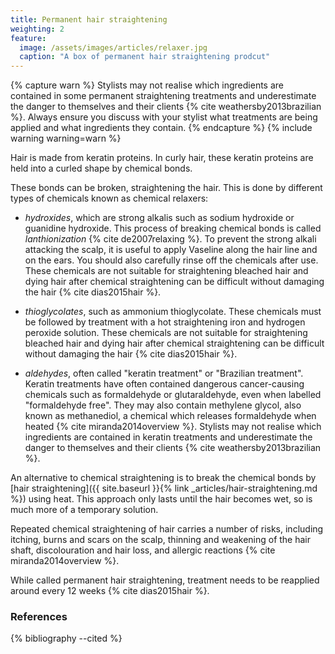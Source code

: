 ```yaml
---
title: Permanent hair straightening
weighting: 2
feature:
  image: /assets/images/articles/relaxer.jpg
  caption: "A box of permanent hair straightening prodcut"
---
```


{% capture warn %}
Stylists may not realise which ingredients are contained in some permanent straightening treatments and underestimate the danger to themselves and their clients {% cite weathersby2013brazilian %}. Always ensure you discuss with your stylist what treatments are being applied and what ingredients they contain.
{% endcapture %}
{% include warning warning=warn %}

Hair is made from keratin proteins. In curly hair, these keratin proteins are held into a curled shape by chemical bonds.

These bonds can be broken, straightening the hair. This is done by different types of chemicals known as chemical relaxers:

- *hydroxides*, which are strong alkalis such as sodium hydroxide or guanidine hydroxide. This process of breaking chemical bonds is called *lanthionization* {% cite de2007relaxing %}. To prevent the strong alkali attacking the scalp, it is useful to apply Vaseline along the hair line and on the ears. You should also carefully rinse off the chemicals after use. These chemicals are not suitable for straightening bleached hair and dying hair after chemical straightening can be difficult without damaging the hair {% cite dias2015hair %}.

- *thioglycolates*, such as ammonium thioglycolate. These chemicals must be followed by treatment with a hot straightening iron and hydrogen peroxide solution. These chemicals are not suitable for straightening bleached hair and dying hair after chemical straightening can be difficult without damaging the hair {% cite dias2015hair %}.

- *aldehydes*, often called "keratin treatment" or "Brazilian treatment". Keratin treatments have often contained dangerous cancer-causing chemicals such as formaldehyde or glutaraldehyde, even when labelled "formaldehyde free". They may also contain methylene glycol, also known as methanediol, a chemical which releases formaldehyde when heated {% cite miranda2014overview %}. Stylists may not realise which ingredients are contained in keratin treatments and underestimate the danger to themselves and their clients {% cite weathersby2013brazilian %}.

An alternative to chemical straightening is to break the chemical bonds by [hair straightening]({{ site.baseurl }}{% link _articles/hair-straightening.md %}) using heat. This approach only lasts until the hair becomes wet, so is much more of a temporary solution.

Repeated chemical straightening of hair carries a number of risks, including itching, burns and scars on the scalp, thinning and weakening of the hair shaft, discolouration and hair loss, and allergic reactions {% cite miranda2014overview %}.

While called permanent hair straightening, treatment needs to be reapplied around every 12 weeks {% cite dias2015hair %}.

### References

{% bibliography --cited %}